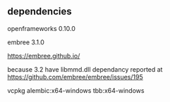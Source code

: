 ## dependencies
openframeworks 0.10.0

embree 3.1.0

https://embree.github.io/

because 3.2 have libmmd.dll dependancy reported at https://github.com/embree/embree/issues/195

vcpkg
alembic:x64-windows
tbb:x64-windows
